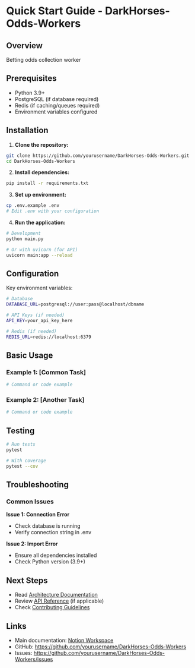 # Quick Start Guide - DarkHorses-Odds-Workers

## Overview

Betting odds collection worker

## Prerequisites

- Python 3.9+
- PostgreSQL (if database required)
- Redis (if caching/queues required)
- Environment variables configured

## Installation

1. **Clone the repository:**

```bash
git clone https://github.com/yourusername/DarkHorses-Odds-Workers.git
cd DarkHorses-Odds-Workers
```

2. **Install dependencies:**

```bash
pip install -r requirements.txt
```

3. **Set up environment:**

```bash
cp .env.example .env
# Edit .env with your configuration
```

4. **Run the application:**

```bash
# Development
python main.py

# Or with uvicorn (for API)
uvicorn main:app --reload
```

## Configuration

Key environment variables:

```bash
# Database
DATABASE_URL=postgresql://user:pass@localhost/dbname

# API Keys (if needed)
API_KEY=your_api_key_here

# Redis (if needed)
REDIS_URL=redis://localhost:6379
```

## Basic Usage

### Example 1: [Common Task]

```bash
# Command or code example
```

### Example 2: [Another Task]

```bash
# Command or code example
```

## Testing

```bash
# Run tests
pytest

# With coverage
pytest --cov
```

## Troubleshooting

### Common Issues

**Issue 1: Connection Error**
- Check database is running
- Verify connection string in .env

**Issue 2: Import Error**
- Ensure all dependencies installed
- Check Python version (3.9+)

## Next Steps

- Read [Architecture Documentation](ARCHITECTURE.md)
- Review [API Reference](API_REFERENCE.md) (if applicable)
- Check [Contributing Guidelines](../CONTRIBUTING.md)

## Links

- Main documentation: [Notion Workspace](https://notion.so/2850795b42db80cbbe49eda4b40f7bbb)
- GitHub: https://github.com/yourusername/DarkHorses-Odds-Workers
- Issues: https://github.com/yourusername/DarkHorses-Odds-Workers/issues
